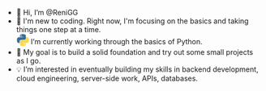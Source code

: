- 👋 Hi, I’m @ReniGG
- 🚀 I'm new to coding. Right now, I'm focusing on the basics and taking things one step at a time. <br>
 <sub> <img src="https://github.com/ReniGG/ReniGG/blob/main/python.gif" width="25"> </sub>I’m currently working through the basics of Python.
- 📖 My goal is to build a solid foundation and try out some small projects as I go.
- 💡 I’m interested in eventually building my skills in backend development, cloud engineering, server-side work, APIs, databases.


<!---
ReniGG/ReniGG is a ✨ special ✨ repository because its `README.md` (this file) appears on your GitHub profile.
You can click the Preview link to take a look at your changes.
--->
